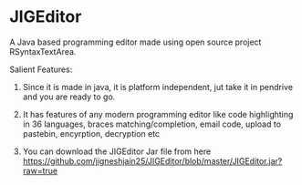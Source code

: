 JIGEditor
=========

A Java based programming editor made using open source project RSyntaxTextArea.

Salient Features:

1. Since it is made in java, it is platform independent, jut take it in pendrive and you are ready to go.

2. It has features of any modern programming editor like code highlighting in 36 languages, braces matching/completion, email code, upload to pastebin, encyrption, decryption etc

3. You can download the JIGEditor Jar file from here
https://github.com/jigneshjain25/JIGEditor/blob/master/JIGEditor.jar?raw=true
